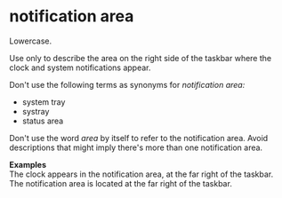# notification area

Lowercase.

Use only to describe the area on the right side of the taskbar where the clock and system notifications appear.

Don't use the following terms as synonyms for *notification area:*

  - system tray 
  - systray 
  - status area 

Don't use the word *area* by itself to refer to the notification area. Avoid descriptions that might imply there's more than one notification area.

**Examples**  
The clock appears in the notification area, at the far right of the taskbar.   
The notification area is located at the far right of the taskbar.  
